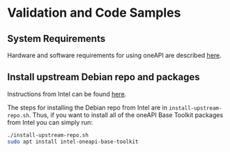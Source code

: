 # Validation and Code Samples

## System Requirements

Hardware and software requirements for using oneAPI are described [here](https://www.intel.com/content/www/us/en/developer/articles/system-requirements/oneapi-base-toolkit/2025.html).

## Install upstream Debian repo and packages

Instructions from Intel can be found [here](https://www.intel.com/content/www/us/en/developer/tools/oneapi/base-toolkit-download.html?packages=oneapi-toolkit&oneapi-toolkit-os=linux&oneapi-lin=apt).

The steps for installing the Debian repo from Intel are in `install-upstream-repo.sh`. Thus, if you want to install all of the oneAPI Base Toolkit packages from Intel you can simply run:

```bash
./install-upstream-repo.sh
sudo apt install intel-oneapi-base-toolkit
```